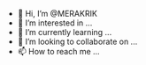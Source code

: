 - 👋 Hi, I’m @MERAKRIK
- 👀 I’m interested in ...
- 🌱 I’m currently learning ...
- 💞️ I’m looking to collaborate on ...
- 📫 How to reach me ...

<!---
MERAKRIK/MERAKRIK is a ✨ special ✨ repository because its `README.md` (this file) appears on your GitHub profile.
You can click the Preview link to take a look at your changes.
--->
